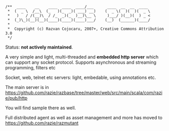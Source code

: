 
    /**  ____    __    ____  ____  ____/___      ____  __  __  ____
     *  (  _ \  /__\  (_   )(_  _)( ___) __)    (  _ \(  )(  )(  _ \
     *   )   / /(__)\  / /_  _)(_  )__)\__ \     )___/ )(__)(  ) _ <
     *  (_)\_)(__)(__)(____)(____)(____)___/    (__)  (______)(____/
     *                      
     *  Copyright (c) Razvan Cojocaru, 2007+, Creative Commons Attribution 3.0
     */

Status: **not actively maintained**.

A very simple and light, multi-threaded and **embedded http server** which can support any socket protocol. Supports asynchronous and streaming programming, filters etc

Socket, web, telnet etc servers: light, embedable, using annotations etc.

The main server is in https://github.com/razie/razbase/tree/master/web/src/main/scala/com/razie/pub/http

You will find sample there as well.

Full distributed agent as well as asset management and more has moved to https://github.com/razie/razmutant


